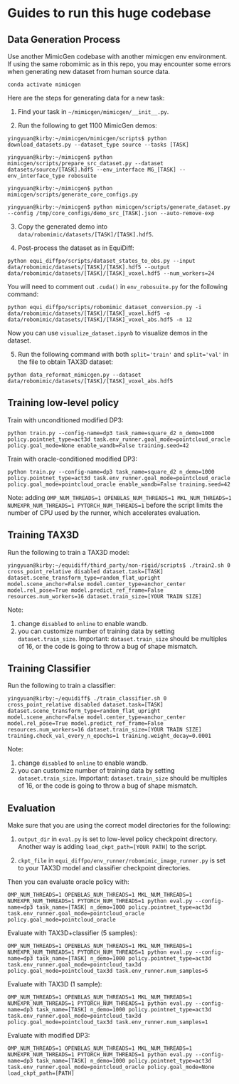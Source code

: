 # Guides to run this huge codebase

## Data Generation Process
Use another MimicGen codebase with another mimicgen env environment. If using the same robomimic as in this repo, you may encounter some errors when generating new dataset from human source data.
```
conda activate mimicgen
```
Here are the steps for generating data for a new task:
1. Find your task in `~/mimicgen/mimicgen/__init__.py`.

2. Run the following to get 1100 MimicGen demos:
```
yingyuan@kirby:~/mimicgen/mimicgen/scripts$ python download_datasets.py --dataset_type source --tasks [TASK]

yingyuan@kirby:~/mimicgen$ python mimicgen/scripts/prepare_src_dataset.py --dataset datasets/source/[TASK].hdf5 --env_interface MG_[TASK] --env_interface_type robosuite

yingyuan@kirby:~/mimicgen$ python mimicgen/scripts/generate_core_configs.py

yingyuan@kirby:~/mimicgen$ python mimicgen/scripts/generate_dataset.py --config /tmp/core_configs/demo_src_[TASK].json --auto-remove-exp
```

3. Copy the generated demo into `data/robomimic/datasets/[TASK]/[TASK].hdf5`.

4. Post-process the dataset as in EquiDiff:
```
python equi_diffpo/scripts/dataset_states_to_obs.py --input data/robomimic/datasets/[TASK]/[TASK].hdf5 --output data/robomimic/datasets/[TASK]/[TASK]_voxel.hdf5 --num_workers=24
```
You will need to comment out `.cuda()` in `env_robosuite.py` for the following command:
```
python equi_diffpo/scripts/robomimic_dataset_conversion.py -i data/robomimic/datasets/[TASK]/[TASK]_voxel.hdf5 -o data/robomimic/datasets/[TASK]/[TASK]_voxel_abs.hdf5 -n 12
```
Now you can use `visualize_dataset.ipynb` to visualize demos in the dataset.

5. Run the following command with both `split='train'` and `split='val'` in the file to obtain TAX3D dataset:
```
python data_reformat_mimicgen.py --dataset data/robomimic/datasets/[TASK]/[TASK]_voxel_abs.hdf5
```

## Training low-level policy
Train with unconditioned modified DP3:
```
python train.py --config-name=dp3 task_name=square_d2 n_demo=1000 policy.pointnet_type=act3d task.env_runner.goal_mode=pointcloud_oracle policy.goal_mode=None enable_wandb=False training.seed=42
```
Train with oracle-conditioned modified DP3:
```
python train.py --config-name=dp3 task_name=square_d2 n_demo=1000 policy.pointnet_type=act3d task.env_runner.goal_mode=pointcloud_oracle policy.goal_mode=pointcloud_oracle enable_wandb=False training.seed=42
```

Note: adding `OMP_NUM_THREADS=1 OPENBLAS_NUM_THREADS=1 MKL_NUM_THREADS=1 NUMEXPR_NUM_THREADS=1 PYTORCH_NUM_THREADS=1` before the script limits the number of CPU used by the runner, which accelerates evaluation.

## Training TAX3D
Run the following to train a TAX3D model:
```
yingyuan@kirby:~/equidiff/third_party/non-rigid/scripts$ ./train2.sh 0 cross_point_relative disabled dataset.task=[TASK] dataset.scene_transform_type=random_flat_upright model.scene_anchor=False model.center_type=anchor_center model.rel_pose=True model.predict_ref_frame=False resources.num_workers=16 dataset.train_size=[YOUR TRAIN SIZE]
```
Note:

1. change `disabled` to `online` to enable wandb.
2. you can customize number of training data by setting `dataset.train_size`. Important: `dataset.train_size` should be multiples of 16, or the code is going to throw a bug of shape mismatch.

## Training Classifier
Run the following to train a classifier:
```
yingyuan@kirby:~/equidiff$ ./train_classifier.sh 0 cross_point_relative disabled dataset.task=[TASK] dataset.scene_transform_type=random_flat_upright model.scene_anchor=False model.center_type=anchor_center model.rel_pose=True model.predict_ref_frame=False resources.num_workers=16 dataset.train_size=[YOUR TRAIN SIZE] training.check_val_every_n_epochs=1 training.weight_decay=0.0001
```
Note:

1. change `disabled` to `online` to enable wandb.
2. you can customize number of training data by setting `dataset.train_size`. Important: `dataset.train_size` should be multiples of 16, or the code is going to throw a bug of shape mismatch.

## Evaluation
Make sure that you are using the correct model directories for the following:

1. `output_dir` in `eval.py` is set to low-level policy checkpoint directory. Another way is adding `load_ckpt_path=[YOUR PATH]` to the script.

2. `ckpt_file` in `equi_diffpo/env_runner/robomimic_image_runner.py` is set to your TAX3D model and classifier checkpoint directories.

Then you can evaluate oracle policy with:
```
OMP_NUM_THREADS=1 OPENBLAS_NUM_THREADS=1 MKL_NUM_THREADS=1 NUMEXPR_NUM_THREADS=1 PYTORCH_NUM_THREADS=1 python eval.py --config-name=dp3 task_name=[TASK] n_demo=1000 policy.pointnet_type=act3d task.env_runner.goal_mode=pointcloud_oracle policy.goal_mode=pointcloud_oracle
```
Evaluate with TAX3D+classifier (5 samples):
```
OMP_NUM_THREADS=1 OPENBLAS_NUM_THREADS=1 MKL_NUM_THREADS=1 NUMEXPR_NUM_THREADS=1 PYTORCH_NUM_THREADS=1 python eval.py --config-name=dp3 task_name=[TASK] n_demo=1000 policy.pointnet_type=act3d task.env_runner.goal_mode=pointcloud_tax3d policy.goal_mode=pointcloud_tax3d task.env_runner.num_samples=5
```
Evaluate with TAX3D (1 sample):
```
OMP_NUM_THREADS=1 OPENBLAS_NUM_THREADS=1 MKL_NUM_THREADS=1 NUMEXPR_NUM_THREADS=1 PYTORCH_NUM_THREADS=1 python eval.py --config-name=dp3 task_name=[TASK] n_demo=1000 policy.pointnet_type=act3d task.env_runner.goal_mode=pointcloud_tax3d policy.goal_mode=pointcloud_tax3d task.env_runner.num_samples=1
```
Evaluate with modified DP3:
```
OMP_NUM_THREADS=1 OPENBLAS_NUM_THREADS=1 MKL_NUM_THREADS=1 NUMEXPR_NUM_THREADS=1 PYTORCH_NUM_THREADS=1 python eval.py --config-name=dp3 task_name=[TASK] n_demo=1000 policy.pointnet_type=act3d task.env_runner.goal_mode=pointcloud_oracle policy.goal_mode=None load_ckpt_path=[PATH]
```